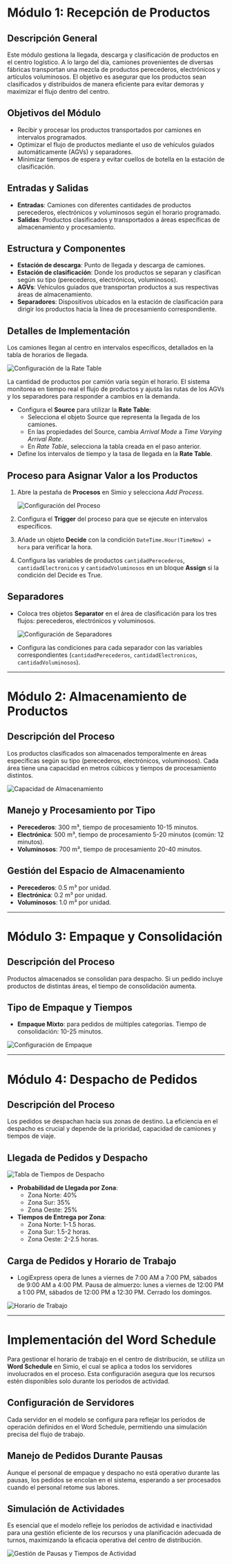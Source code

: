 # Módulo 1: Recepción de Productos

## Descripción General
Este módulo gestiona la llegada, descarga y clasificación de productos en el centro logístico. A lo largo del día, camiones provenientes de diversas fábricas transportan una mezcla de productos perecederos, electrónicos y artículos voluminosos. El objetivo es asegurar que los productos sean clasificados y distribuidos de manera eficiente para evitar demoras y maximizar el flujo dentro del centro.

## Objetivos del Módulo
- Recibir y procesar los productos transportados por camiones en intervalos programados.
- Optimizar el flujo de productos mediante el uso de vehículos guiados automáticamente (AGVs) y separadores.
- Minimizar tiempos de espera y evitar cuellos de botella en la estación de clasificación.

## Entradas y Salidas
- **Entradas**: Camiones con diferentes cantidades de productos perecederos, electrónicos y voluminosos según el horario programado.
- **Salidas**: Productos clasificados y transportados a áreas específicas de almacenamiento y procesamiento.

## Estructura y Componentes
- **Estación de descarga**: Punto de llegada y descarga de camiones.
- **Estación de clasificación**: Donde los productos se separan y clasifican según su tipo (perecederos, electrónicos, voluminosos).
- **AGVs**: Vehículos guiados que transportan productos a sus respectivas áreas de almacenamiento.
- **Separadores**: Dispositivos ubicados en la estación de clasificación para dirigir los productos hacia la línea de procesamiento correspondiente.

## Detalles de Implementación
Los camiones llegan al centro en intervalos específicos, detallados en la tabla de horarios de llegada.

![Configuración de la Rate Table](URL_de_la_imagen/RateTableConfig.png)

La cantidad de productos por camión varía según el horario. El sistema monitorea en tiempo real el flujo de productos y ajusta las rutas de los AGVs y los separadores para responder a cambios en la demanda.

- Configura el **Source** para utilizar la **Rate Table**:
  - Selecciona el objeto Source que representa la llegada de los camiones.
  - En las propiedades del Source, cambia *Arrival Mode* a *Time Varying Arrival Rate*.
  - En *Rate Table*, selecciona la tabla creada en el paso anterior.
- Define los intervalos de tiempo y la tasa de llegada en la **Rate Table**.

## Proceso para Asignar Valor a los Productos
1. Abre la pestaña de **Procesos** en Simio y selecciona *Add Process*.

   ![Configuración del Proceso](URL_de_la_imagen/ProcesoConfig.png)

2. Configura el **Trigger** del proceso para que se ejecute en intervalos específicos.
3. Añade un objeto **Decide** con la condición `DateTime.Hour(TimeNow) = hora` para verificar la hora.
4. Configura las variables de productos `cantidadPerecederos`, `cantidadElectronicos` y `cantidadVoluminosos` en un bloque **Assign** si la condición del Decide es True.

## Separadores
- Coloca tres objetos **Separator** en el área de clasificación para los tres flujos: perecederos, electrónicos y voluminosos.
  
  ![Configuración de Separadores](URL_de_la_imagen/SeparadoresConfig.png)
  
- Configura las condiciones para cada separador con las variables correspondientes (`cantidadPerecederos`, `cantidadElectronicos`, `cantidadVoluminosos`).

---

# Módulo 2: Almacenamiento de Productos

## Descripción del Proceso
Los productos clasificados son almacenados temporalmente en áreas específicas según su tipo (perecederos, electrónicos, voluminosos). Cada área tiene una capacidad en metros cúbicos y tiempos de procesamiento distintos.

![Capacidad de Almacenamiento](URL_de_la_imagen/AlmacenamientoConfig.png)

## Manejo y Procesamiento por Tipo
- **Perecederos**: 300 m³, tiempo de procesamiento 10-15 minutos.
- **Electrónica**: 500 m³, tiempo de procesamiento 5-20 minutos (común: 12 minutos).
- **Voluminosos**: 700 m³, tiempo de procesamiento 20-40 minutos.

## Gestión del Espacio de Almacenamiento
- **Perecederos**: 0.5 m³ por unidad.
- **Electrónica**: 0.2 m³ por unidad.
- **Voluminosos**: 1.0 m³ por unidad.

---

# Módulo 3: Empaque y Consolidación

## Descripción del Proceso
Productos almacenados se consolidan para despacho. Si un pedido incluye productos de distintas áreas, el tiempo de consolidación aumenta.

## Tipo de Empaque y Tiempos
- **Empaque Mixto**: para pedidos de múltiples categorías. Tiempo de consolidación: 10-25 minutos.

![Configuración de Empaque](URL_de_la_imagen/EmpaqueConfig.png)

---

# Módulo 4: Despacho de Pedidos

## Descripción del Proceso
Los pedidos se despachan hacia sus zonas de destino. La eficiencia en el despacho es crucial y depende de la prioridad, capacidad de camiones y tiempos de viaje.

## Llegada de Pedidos y Despacho
![Tabla de Tiempos de Despacho](URL_de_la_imagen/DespachoConfig.png)

- **Probabilidad de Llegada por Zona**:
  - Zona Norte: 40%
  - Zona Sur: 35%
  - Zona Oeste: 25%
- **Tiempos de Entrega por Zona**:
  - Zona Norte: 1-1.5 horas.
  - Zona Sur: 1.5-2 horas.
  - Zona Oeste: 2-2.5 horas.
  
## Carga de Pedidos y Horario de Trabajo
- LogiExpress opera de lunes a viernes de 7:00 AM a 7:00 PM, sábados de 9:00 AM a 4:00 PM. Pausa de almuerzo: lunes a viernes de 12:00 PM a 1:00 PM, sábados de 12:00 PM a 12:30 PM. Cerrado los domingos.

![Horario de Trabajo](URL_de_la_imagen/HorarioTrabajo.png)

---

# Implementación del Word Schedule
Para gestionar el horario de trabajo en el centro de distribución, se utiliza un **Word Schedule** en Simio, el cual se aplica a todos los servidores involucrados en el proceso. Esta configuración asegura que los recursos estén disponibles solo durante los períodos de actividad.

## Configuración de Servidores
Cada servidor en el modelo se configura para reflejar los períodos de operación definidos en el Word Schedule, permitiendo una simulación precisa del flujo de trabajo.

## Manejo de Pedidos Durante Pausas
Aunque el personal de empaque y despacho no está operativo durante las pausas, los pedidos se encolan en el sistema, esperando a ser procesados cuando el personal retome sus labores.

## Simulación de Actividades
Es esencial que el modelo refleje los períodos de actividad e inactividad para una gestión eficiente de los recursos y una planificación adecuada de turnos, maximizando la eficacia operativa del centro de distribución.

![Gestión de Pausas y Tiempos de Actividad](URL_de_la_imagen/ActividadConfig.png)
